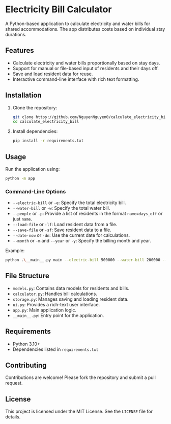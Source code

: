 # Electricity Bill Calculator

A Python-based application to calculate electricity and water bills for shared accommodations. The app distributes costs based on individual stay durations.

## Features

- Calculate electricity and water bills proportionally based on stay days.
- Support for manual or file-based input of residents and their days off.
- Save and load resident data for reuse.
- Interactive command-line interface with rich text formatting.

## Installation

1. Clone the repository:
   ```bash
   git clone https://github.com/NguyenNguyen0/calculate_electricity_bill.git
   cd calculate_electricity_bill
   ```

2. Install dependencies:
   ```bash
   pip install -r requirements.txt
   ```

## Usage

Run the application using:
```bash
python -m app
```

### Command-Line Options

- `--electric-bill` or `-e`: Specify the total electricity bill.
- `--water-bill` or `-w`: Specify the total water bill.
- `--people` or `-p`: Provide a list of residents in the format `name=days_off` or just `name`.
- `--load-file` or `-lf`: Load resident data from a file.
- `--save-file` or `-sf`: Save resident data to a file.
- `--date-now` or `-dn`: Use the current date for calculations.
- `--month` or `-m` and `--year` or `-y`: Specify the billing month and year.

Example:
```bash
python .\__main__.py main --electric-bill 500000 --water-bill 200000 --people "Alice=2" "Bob=1"
```

## File Structure

- `models.py`: Contains data models for residents and bills.
- `calculator.py`: Handles bill calculations.
- `storage.py`: Manages saving and loading resident data.
- `ui.py`: Provides a rich-text user interface.
- `app.py`: Main application logic.
- `__main__.py`: Entry point for the application.

## Requirements

- Python 3.10+
- Dependencies listed in `requirements.txt`

## Contributing

Contributions are welcome! Please fork the repository and submit a pull request.

## License

This project is licensed under the MIT License. See the `LICENSE` file for details.
